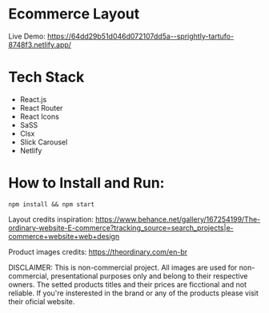 # Ecommerce Layout

Live Demo: https://64dd29b51d046d072107dd5a--sprightly-tartufo-8748f3.netlify.app/

# Tech Stack

- React.js
- React Router
- React Icons
- SaSS
- Clsx
- Slick Carousel
- Netlify

# How to Install and Run:

`npm install && npm start`

Layout credits inspiration:
https://www.behance.net/gallery/167254199/The-ordinary-website-E-commerce?tracking_source=search_projects|e-commerce+website+web+design

Product images credits:
https://theordinary.com/en-br

DISCLAIMER: This is non-commercial project. All images are used for non-commercial, presentational purposes only and belong to their respective owners.
The setted products titles and their prices are ficctional and not reliable. If you're insterested in the brand or any of the products please visit their oficial website.
